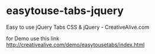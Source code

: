 easytouse-tabs-jquery
=====================

Easy to use jQuery Tabs CSS &amp; jQuery - CreativeAlive.com


for Demo use this link http://creativealive.com/demo/easytousetabs/index.html




